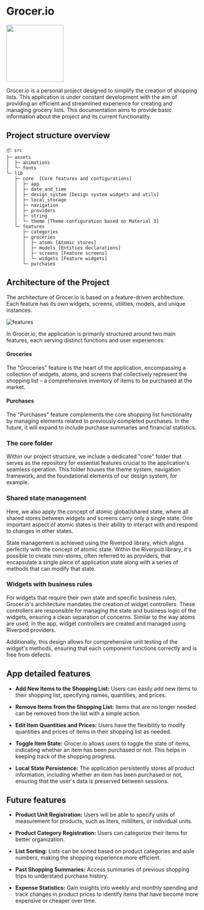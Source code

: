 # Grocer.io 
<img src="https://github.com/GabrielRegis/flutter-grocery-io/assets/34111140/13028246-5c85-4d9b-a633-13db0303d6d4" width="150" height="150">

Grocer.io is a personal project designed to simplify the creation of shopping lists. This application is under constant development with the aim of providing an efficient and streamlined experience for creating and managing grocery lists. This documentation aims to provide basic information about the project and its current functionality.


## Project structure overview

```
📦 src
├─ assets
│  ├─ animations
│  └─ fonts
└─ lib
   ├─ core  [Core features and configurations]
   │  ├─ app
   │  ├─ date_and_time
   │  ├─ design_system [Design system widgets and utils]
   │  ├─ local_storage
   │  ├─ navigation
   │  ├─ providers
   │  ├─ string
   │  └─ theme [Theme configuration based on Material 3]
   └─ features
      ├─ categories
      ├─ groceries 
      │  ├─ atoms [Atomic stores]
      │  ├─ models [Entities declarations]
      │  ├─ screens [Feature screens]
      │  └─ widgets [Feature widgets]
      └─ purchases
```


## Architecture of the Project

The architecture of Grocer.io is based on a feature-driven architecture. Each feature has its own widgets, screens, utilities, models, and unique instances. 

![features](https://github.com/GabrielRegis/flutter-grocery-io/assets/34111140/7adca5be-d951-4247-8e5a-f2501e62850e)

In Grocer.io, the application is primarily structured around two main features, each serving distinct functions and user experiences:

#### Groceries

The "Groceries" feature is the heart of the application, encompassing a collection of widgets, atoms, and screens that collectively represent the shopping list – a comprehensive inventory of items to be purchased at the market.

#### Purchases

The "Purchases" feature complements the core shopping list functionality by managing elements related to previously completed purchases. In the future, it will expand to include purchase summaries and financial statistics.

### The core folder

Within our project structure, we include a dedicated "core" folder that serves as the repository for essential features crucial to the application's seamless operation. This folder houses the theme system, navigation framework, and the foundational elements of our design system, for example.

### Shared state management

Here, we also apply the concept of atomic global/shared state, where all shared stores between widgets and screens carry only a single state. One important aspect of atomic states is their ability to interact with and respond to changes in other states.

State management is achieved using the Riverpod library, which aligns perfectly with the concept of atomic state. Within the Riverpod library, it's possible to create mini-stores, often referred to as providers, that encapsulate a single piece of application state along with a series of methods that can modify that state. 

### Widgets with business rules

For widgets that require their own state and specific business rules, Grocer.io's architecture mandates the creation of widget controllers. These controllers are responsible for managing the state and business logic of the widgets, ensuring a clean separation of concerns. Similar to the way atoms are used, in the app, widget controllers are created and managed using Riverpod providers.

Additionally, this design allows for comprehensive unit testing of the widget's methods, ensuring that each component functions correctly and is free from defects.


## App detailed features

- **Add New Items to the Shopping List:** Users can easily add new items to their shopping list, specifying names, quantities, and prices.

- **Remove Items from the Shopping List:** Items that are no longer needed can be removed from the list with a simple action.

- **Edit Item Quantities and Prices:** Users have the flexibility to modify quantities and prices of items in their shopping list as needed.

- **Toggle Item State:** Grocer.io allows users to toggle the state of items, indicating whether an item has been purchased or not. This helps in keeping track of the shopping progress.

- **Local State Persistence:** The application persistently stores all product information, including whether an item has been purchased or not, ensuring that the user's data is preserved between sessions.


## Future features

- **Product Unit Registration:** Users will be able to specify units of measurement for products, such as liters, milliliters, or individual units.

- **Product Category Registration:** Users can categorize their items for better organization.

- **List Sorting:** Lists can be sorted based on product categories and aisle numbers, making the shopping experience more efficient.

- **Past Shopping Summaries:** Access summaries of previous shopping trips to understand purchase history.

- **Expense Statistics:** Gain insights into weekly and monthly spending and track changes in product prices to identify items that have become more expensive or cheaper over time.